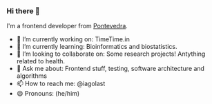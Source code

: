 ### Hi there 👋

I'm a frontend developer from [Pontevedra](https://www.google.com/maps/place/Pontevedra/@38.769761,-6.0240313,6z/data=!4m5!3m4!1s0xd2f71cf339da6d7:0x6d5b163a1be431d4!8m2!3d42.4298846!4d-8.6446202).

- 🔭 I’m currently working on: TimeTime.in
- 🌱 I’m currently learning: Bioinformatics and biostatistics.
- 👯 I’m looking to collaborate on: Some research projects! Antything related to health.
- 💬 Ask me about: Frontend stuff, testing, software architecture and algorithms
- 📫 How to reach me: @iagolast
- 😄 Pronouns: (he/him)

